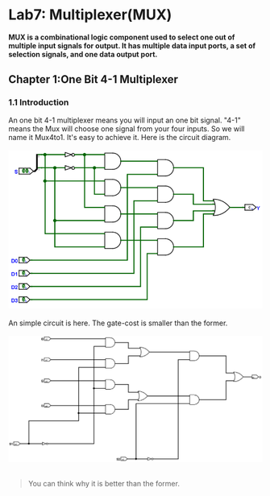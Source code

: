 # Lab7: Multiplexer(MUX)
**MUX is a combinational logic component used to select one out of multiple input signals for output. It has multiple data input ports, a set of selection signals, and one data output port.**


## Chapter 1:One Bit 4-1 Multiplexer
### 1.1 Introduction
  
  An one bit 4-1 multiplexer means you will input an one bit signal. "4-1" means the Mux will choose one signal from your four inputs. So we will name it Mux4to1. It's easy to achieve it. Here is the circuit diagram.
  <br><br>![alt text](image/circuit_mux4to1.png)<br><br>
  An simple circuit is here. The gate-cost is smaller than the former.
  <br><br>![alt text](image/4.png)<br><br>
  > You can think why it is better than the former.
  